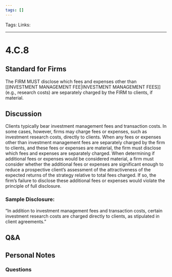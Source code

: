 ```yaml
---
tags: []
---
```

Tags:
Links: 
___
# 4.C.8
## Standard for Firms
The FIRM MUST disclose which fees and expenses other than [[INVESTMENT MANAGEMENT FEE|INVESTMENT MANAGEMENT FEES]] (e.g., research costs) are separately charged by the FIRM to clients, if material.
## Discussion
Clients typically bear investment management fees and transaction costs. In some cases, however, firms may charge fees or expenses, such as investment research costs, directly to clients. When any fees or expenses other than investment management fees are separately charged by the firm to clients, and these fees or expenses are material, the firm must disclose which fees and expenses are separately charged. When determining if additional fees or expenses would be considered material, a firm must consider whether the additional fees or expenses are significant enough to reduce a prospective client’s assessment of the attractiveness of the expected returns of the strategy relative to total fees charged. If so, the firm’s failure to disclose these additional fees or expenses would violate the principle of full disclosure.
### Sample Disclosure:
“In addition to investment management fees and transaction costs, certain investment research costs are charged directly to clients, as stipulated in client agreements.”
## Q&A

## Personal Notes

### Questions